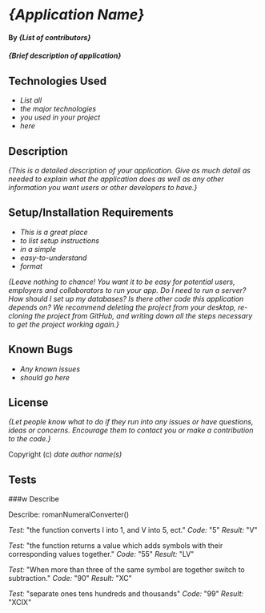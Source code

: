 # _{Application Name}_

#### By _**{List of contributors}**_

#### _{Brief description of application}_

## Technologies Used

* _List all_
* _the major technologies_
* _you used in your project_
* _here_

## Description

_{This is a detailed description of your application. Give as much detail as needed to explain what the application does as well as any other information you want users or other developers to have.}_

## Setup/Installation Requirements

* _This is a great place_
* _to list setup instructions_
* _in a simple_
* _easy-to-understand_
* _format_

_{Leave nothing to chance! You want it to be easy for potential users, employers and collaborators to run your app. Do I need to run a server? How should I set up my databases? Is there other code this application depends on? We recommend deleting the project from your desktop, re-cloning the project from GitHub, and writing down all the steps necessary to get the project working again.}_

## Known Bugs

* _Any known issues_
* _should go here_

## License

_{Let people know what to do if they run into any issues or have questions, ideas or concerns.  Encourage them to contact you or make a contribution to the code.}_

Copyright (c) _date_ _author name(s)_

## Tests

###w Describe

Describe: romanNumeralConverter()

*Test:* "the function converts I into 1, and V into 5, ect."
*Code:* "5"
*Result:* "V"

*Test:* "the function returns a value which adds symbols with their corresponding values together."
*Code:* "55"
*Result:* "LV"

*Test:* "When more than three of the same symbol are together switch to subtraction."
*Code:* "90"
*Result:* "XC"

*Test:* "separate ones tens hundreds and thousands"
*Code:* "99"
*Result:* "XCIX"